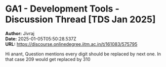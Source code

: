 # GA1 - Development Tools - Discussion Thread [TDS Jan 2025]

**Author:** Jivraj  
**Date:** 2025-01-05T05:50:28.537Z  
**URL:** https://discourse.onlinedegree.iitm.ac.in/t/161083/575795

Hi anant,
Question mentions every digit should be replaced by next one.
In that case 209 would get replaced by 310
